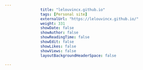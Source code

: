 ---
                title: "lelouvincx.github.io"
                tags: [Personal site]
                externalUrl: "https://lelouvincx.github.io/"
                weight: 331
                showDate: false
                showAuthor: false
                showReadingTime: false
                showEdit: false
                showLikes: false
                showViews: false
                layoutBackgroundHeaderSpace: false
                ---
